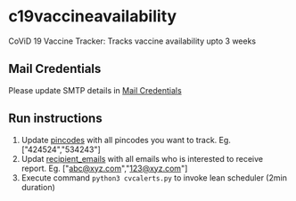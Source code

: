 # c19vaccineavailability
CoViD 19 Vaccine Tracker: Tracks vaccine availability upto 3 weeks

## Mail Credentials
Please update SMTP details in [Mail Credentials](https://github.com/jsrivatsava/c19vaccineavailability/blob/main/mail_credentials.py)

## Run instructions
1. Update [pincodes](https://github.com/jsrivatsava/c19vaccineavailability/blob/main/pincodes.json) with all pincodes you want to track. Eg. ["424524","534243"]
2. Updat [recipient_emails](https://github.com/jsrivatsava/c19vaccineavailability/blob/main/recipients.json) with all emails who is interested to receive report. Eg. ["abc@xyz.com","123@xyz.com"]
3. Execute command `python3 cvcalerts.py` to invoke lean scheduler (2min duration)